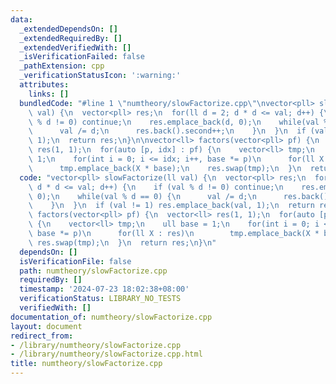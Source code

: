 ```yaml
---
data:
  _extendedDependsOn: []
  _extendedRequiredBy: []
  _extendedVerifiedWith: []
  _isVerificationFailed: false
  _pathExtension: cpp
  _verificationStatusIcon: ':warning:'
  attributes:
    links: []
  bundledCode: "#line 1 \"numtheory/slowFactorize.cpp\"\nvector<pll> slowFactorize(ll\
    \ val) {\n  vector<pll> res;\n  for(ll d = 2; d * d <= val; d++) {\n    if (val\
    \ % d != 0) continue;\n    res.emplace_back(d, 0);\n    while(val % d == 0) {\n\
    \      val /= d;\n      res.back().second++;\n    }\n  }\n  if (val != 1) res.emplace_back(val,\
    \ 1);\n  return res;\n}\n\nvector<ll> factors(vector<pll> pf) {\n  vector<ll>\
    \ res(1, 1);\n  for(auto [p, idx] : pf) {\n    vector<ll> tmp;\n    ull base =\
    \ 1;\n    for(int i = 0; i <= idx; i++, base *= p)\n      for(ll X : res)\n  \
    \      tmp.emplace_back(X * base);\n    res.swap(tmp);\n  }\n  return res;\n}\n"
  code: "vector<pll> slowFactorize(ll val) {\n  vector<pll> res;\n  for(ll d = 2;\
    \ d * d <= val; d++) {\n    if (val % d != 0) continue;\n    res.emplace_back(d,\
    \ 0);\n    while(val % d == 0) {\n      val /= d;\n      res.back().second++;\n\
    \    }\n  }\n  if (val != 1) res.emplace_back(val, 1);\n  return res;\n}\n\nvector<ll>\
    \ factors(vector<pll> pf) {\n  vector<ll> res(1, 1);\n  for(auto [p, idx] : pf)\
    \ {\n    vector<ll> tmp;\n    ull base = 1;\n    for(int i = 0; i <= idx; i++,\
    \ base *= p)\n      for(ll X : res)\n        tmp.emplace_back(X * base);\n   \
    \ res.swap(tmp);\n  }\n  return res;\n}\n"
  dependsOn: []
  isVerificationFile: false
  path: numtheory/slowFactorize.cpp
  requiredBy: []
  timestamp: '2024-07-23 18:02:38+08:00'
  verificationStatus: LIBRARY_NO_TESTS
  verifiedWith: []
documentation_of: numtheory/slowFactorize.cpp
layout: document
redirect_from:
- /library/numtheory/slowFactorize.cpp
- /library/numtheory/slowFactorize.cpp.html
title: numtheory/slowFactorize.cpp
---
```

